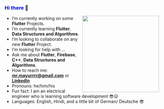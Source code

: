 ### <span style="color:blue"> **Hi there** </span> 👋

<img src='https://media.giphy.com/media/USV0ym3bVWQJJmNu3N/giphy.gif' width='250'  align='right'>

- I’m currently working on some **Flutter** Projects.
- I’m currently learning **Flutter**, **Data Structures and Algorithms**.
- I’m looking to collaborate on any new **Flutter** Project.
- I’m looking for help with ...
- Ask me about **Flutter**, **Firebase**, **C++**, **Data Structures and Algorithms**.
- How to reach me: **mr.mayurrrr@gmail.com** or **[LinkedIn](https://www.linkedin.com/in/mayurrrr-agarwal/)** 
- Pronouns: he/him/his
- Fun fact: I am an electrical engineer who is learning software development :sunglasses::stuck_out_tongue:
- Languages: English, Hindi, and a little bit of German/ Deutsche :sunglasses:


